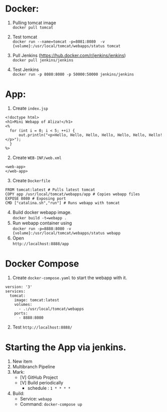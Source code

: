 # Docker:
1. Pulling tomcat image  
`docker pull tomcat`

2. Test tomcat  
`docker run --name=tomcat -p=8081:8080  -v {volume}:/usr/local/tomcat/webapps/status tomcat`

3. Pull Jenkins (https://hub.docker.com/r/jenkins/jenkins)  
`docker pull jenkins/jenkins`

4. Test Jenkins  
`docker run -p 8080:8080 -p 50000:50000 jenkins/jenkins`

# App:
1. Create `index.jsp`
```
<!doctype html>
<h1>Mini Webapp of Aliza!</h1>
<%
  for (int i = 0; i < 5; ++i) {
      out.println("<p>Hello, Hello, Hello, Hello, Hello, Hello, Hello!</p>");
  }
%>
```
2. Create `WEB-INF/web.xml`
```
<web-app>
</web-app>
```
3. Create `Dockerfile`
```
FROM tomcat:latest # Pulls latest tomcat
COPY app /usr/local/tomcat/webapps/app # Copies webapp files
EXPOSE 8080 # Exposing port
CMD ["catalina.sh","run"] # Runs webapp with tomcat
```
4. Build docker webapp image.  
`docker build -t=webapp .`
5. Run webapp container using  
`docker run -p=8888:8080 -v {volume}:/usr/local/tomcat/webapps/status webapp `
6. Open  
`http://localhost:8888/app`


# Docker Compose
1. Create `docker-compose.yaml` to start the webapp with it.
```
version: '3'
services:
  tomcat:
    image: tomcat:latest
    volumes:
      - .:/usr/local/tomcat/webapps
    ports:
      - 8888:8080
```
2. Test `http://localhost:8888/`

# Starting the App via jenkins.
1. New item
2. Multibranch Pipeline
3. Mark:  
    - [V] GitHub Project
    - [V] Build periodically
      - schedule : `1 * * * * `
4. Build:
    - Service: `webapp`
    - Command: `docker-compose up`